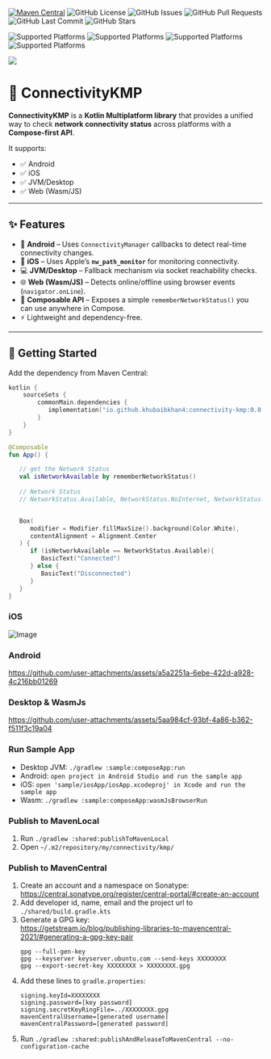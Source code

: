 [![Maven Central](https://img.shields.io/maven-central/v/io.github.khubaibkhan4/ConnectivityKMP.svg?label=Maven%20Central)](https://search.maven.org/artifact/io.github.khubaibkhan4/connectivity-kmp)
![GitHub License](https://img.shields.io/github/license/KhubaibKhan4/ConnectivityKMP)
![GitHub Issues](https://img.shields.io/github/issues/KhubaibKhan4/ConnectivityKMP)
![GitHub Pull Requests](https://img.shields.io/github/issues-pr/KhubaibKhan4/ConnectivityKMP)
![GitHub Last Commit](https://img.shields.io/github/last-commit/KhubaibKhan4/ConnectivityKMP)
![GitHub Stars](https://img.shields.io/github/stars/KhubaibKhan4/ConnectivityKMP?style=social)

![Supported Platforms](https://img.shields.io/badge/platform-Android-green.svg)
![Supported Platforms](https://img.shields.io/badge/platform-iOS-blue.svg)
![Supported Platforms](https://img.shields.io/badge/platform-JVM-red.svg)
![Supported Platforms](https://img.shields.io/badge/platform-WASMJS-blue.svg)

<img src="https://img.shields.io/liberapay/patrons/KhubaibKhanDev.svg?logo=liberapay">

# 📡 ConnectivityKMP

**ConnectivityKMP** is a **Kotlin Multiplatform library** that provides a unified way to check **network connectivity status** across platforms with a **Compose-first API**.

It supports:

- ✅ Android
- ✅ iOS
- ✅ JVM/Desktop
- ✅ Web (Wasm/JS)

---

## ✨ Features

- 📱 **Android** – Uses `ConnectivityManager` callbacks to detect real-time connectivity changes.
- 🍏 **iOS** – Uses Apple’s **`nw_path_monitor`** for monitoring connectivity.
- 💻 **JVM/Desktop** – Fallback mechanism via socket reachability checks.
- 🌐 **Web (Wasm/JS)** – Detects online/offline using browser events (`navigator.onLine`).
- 🧩 **Composable API** – Exposes a simple `rememberNetworkStatus()` you can use anywhere in Compose.
- ⚡ Lightweight and dependency-free.

---

## 🚀 Getting Started

Add the dependency from Maven Central:

```kotlin
kotlin {
    sourceSets {
        commonMain.dependencies {
           implementation("io.github.khubaibkhan4:connectivity-kmp:0.0.2")
        }
    }
}
```

```kotlin
@Composable
fun App() {

   // get the Network Status
   val isNetworkAvailable by rememberNetworkStatus()
   
   // Network Status
   // NetworkStatus.Available, NetworkStatus.NoInternet, NetworkStatus.Lost, NetworkStatus.Unavailable, NetworkStatus.Slow


   Box(
      modifier = Modifier.fillMaxSize().background(Color.White),
      contentAlignment = Alignment.Center
   ) {
      if (isNetworkAvailable == NetworkStatus.Available){
         BasicText("Connected")
      } else {
         BasicText("Disconnected")
      }
   }
}
```

### iOS
![Image](https://github.com/user-attachments/assets/ba38c3d5-0dac-49fb-8d3d-8a1b78ceeafa)
### Android
https://github.com/user-attachments/assets/a5a2251a-6ebe-422d-a928-4c216bb01269
### Desktop & WasmJs
https://github.com/user-attachments/assets/5aa984cf-93bf-4a86-b362-f511f3c19a04

### Run Sample App

 - Desktop JVM: `./gradlew :sample:composeApp:run`
 - Android: `open project in Android Studio and run the sample app`
 - iOS: `open 'sample/iosApp/iosApp.xcodeproj' in Xcode and run the sample app`
 - Wasm: `./gradlew :sample:composeApp:wasmJsBrowserRun`

### Publish to MavenLocal

1) Run `./gradlew :shared:publishToMavenLocal`
2) Open `~/.m2/repository/my/connectivity/kmp/`

### Publish to MavenCentral

1) Create an account and a namespace on Sonatype:  
   https://central.sonatype.org/register/central-portal/#create-an-account
2) Add developer id, name, email and the project url to  
   `./shared/build.gradle.kts`
3) Generate a GPG key:  
   https://getstream.io/blog/publishing-libraries-to-mavencentral-2021/#generating-a-gpg-key-pair
   ```
   gpg --full-gen-key
   gpg --keyserver keyserver.ubuntu.com --send-keys XXXXXXXX
   gpg --export-secret-key XXXXXXXX > XXXXXXXX.gpg
   ```
4) Add these lines to `gradle.properties`:
   ```
   signing.keyId=XXXXXXXX
   signing.password=[key password]
   signing.secretKeyRingFile=../XXXXXXXX.gpg
   mavenCentralUsername=[generated username]
   mavenCentralPassword=[generated password]
   ```
5) Run `./gradlew :shared:publishAndReleaseToMavenCentral --no-configuration-cache`
